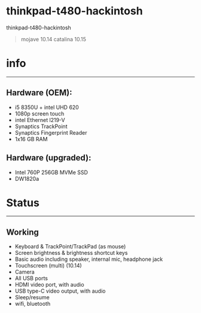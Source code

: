 # thinkpad-t480-hackintosh
thinkpad-t480-hackintosh

> mojave 10.14
> catalina 10.15

# info
---
## Hardware (OEM):
- i5 8350U + intel UHD 620
- 1080p screen touch
- intel Ethernet l219-V
- Synaptics TrackPoint
- Synaptics Fingerprint Reader
- 1x16 GB RAM

## Hardware (upgraded):
- Intel 760P 256GB MVMe SSD
- DW1820a
# Status
---
## Working
- Keyboard & TrackPoint/TrackPad (as mouse)
- Screen brightness & brightness shortcut keys
- Basic audio including speaker, internal mic, headphone jack
- Touchscreen (multi) (10.14)
- Camera
- All USB ports
- HDMI video port, with audio
- USB type-C video output, with audio
- Sleep/resume 
- wifi, bluetooth